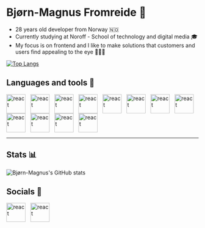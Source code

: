 # Bjørn-Magnus Fromreide 👋


- 28 years old developer from Norway 🇳🇴
- Currently studying at Noroff - School of technology and digital media :mortar_board:
- My focus is on frontend and I like to make solutions that customers and users find appealing to the eye 👨🏻‍💻

[![Top Langs](https://github-readme-stats.vercel.app/api/top-langs/?username=bmsf&layout=compact)](https://github.com/bmsf/github-readme-stats)


## Languages and tools 🔨

<img align='left' alt='react' width='50px' style='padding-right:10px;' src="https://cdn.jsdelivr.net/gh/devicons/devicon/icons/react/react-original.svg" />
<img align='left' alt='react' width='50px' style='padding-right:10px;' src="https://cdn.jsdelivr.net/gh/devicons/devicon/icons/javascript/javascript-original.svg" />
<img align='left' alt='react' width='50px' style='padding-right:10px;' src="https://cdn.jsdelivr.net/gh/devicons/devicon/icons/html5/html5-original.svg" />
<img align='left' alt='react' width='50px' style='padding-right:10px;' src="https://cdn.jsdelivr.net/gh/devicons/devicon/icons/css3/css3-original.svg" />
<img align='left' alt='react' width='50px' style='padding-right:10px;' src="https://cdn.jsdelivr.net/gh/devicons/devicon/icons/tailwindcss/tailwindcss-original-wordmark.svg" />
<img align='left' alt='react' width='50px' style='padding-right:10px;' src="https://cdn.jsdelivr.net/gh/devicons/devicon/icons/materialui/materialui-original.svg" />
<img align='left' alt='react' width='50px' style='padding-right:10px;' src="https://cdn.jsdelivr.net/gh/devicons/devicon/icons/flutter/flutter-original.svg" />
<img align='left' alt='react' width='50px' style='padding-right:10px;' src="https://cdn.jsdelivr.net/gh/devicons/devicon/icons/dart/dart-original.svg" />
<img align='left' alt='react' width='50px' style='padding-right:10px;' src="https://cdn.jsdelivr.net/gh/devicons/devicon/icons/python/python-original.svg" />
<img align='left' alt='react' width='50px' style='padding-right:10px;' src="https://cdn.jsdelivr.net/gh/devicons/devicon/icons/git/git-original.svg" />
<img align='left' alt='react' width='50px' style='padding-right:10px;' src="https://cdn.jsdelivr.net/gh/devicons/devicon/icons/photoshop/photoshop-plain.svg" />
<img alt='react' width='50px' style='padding-right:10px;' src="https://cdn.jsdelivr.net/gh/devicons/devicon/icons/xd/xd-plain.svg" />

---

## Stats 📊

![Bjørn-Magnus's GitHub stats](https://github-readme-stats.vercel.app/api?username=bmsf&count_private=true&show_icons=true&theme=calm)



## Socials 🚀

[<img align='left' alt='react' width='50px' style='padding-right:10px;' target='_blank' src="https://cdn.jsdelivr.net/gh/devicons/devicon/icons/twitter/twitter-original.svg" />](https://twitter.com/bmfromreide)

[<img align='left' alt='react' width='50px' style='padding-right:10px;' target='_blank' src="https://cdn.jsdelivr.net/gh/devicons/devicon/icons/linkedin/linkedin-original.svg" />](https://www.linkedin.com/in/bj%C3%B8rn-magnus-fromreide-18b1a1170/)

